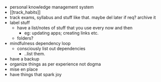 - personal knowledge management system
- [[track_habits]]
- track exams, syllabus and stuff like that. maybe del later if req? archive it 
- label stuff
	- have a list/notes of stuff that you use every now and then
		- eg: updating apps; creating links etc.
	- folders?
- mindfulness dependency loop
	- consciously list out dependencies
		- ..list them.
- have a backup
- organize things as per experience not dogma
- mise en place
- have things that spark joy